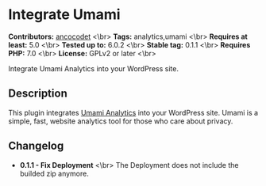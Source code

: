 # Integrate Umami #
**Contributors:** [ancocodet](https://github.com/Ancocodet) <\br>
**Tags:** analytics,umami <\br>
**Requires at least:** 5.0 <\br>
**Tested up to:** 6.0.2 <\br>
**Stable tag:** 0.1.1 <\br>
**Requires PHP:** 7.0 <\br>
**License:** GPLv2 or later <\br>

Integrate Umami Analytics into your WordPress site.

## Description ##

This plugin integrates [Umami Analytics](https://umami.is/) into your WordPress site. 
Umami is a simple, fast, website analytics tool for those who care about privacy.

## Changelog ##

- **0.1.1 - Fix Deployment** <\br> The Deployment does not include the builded zip anymore.